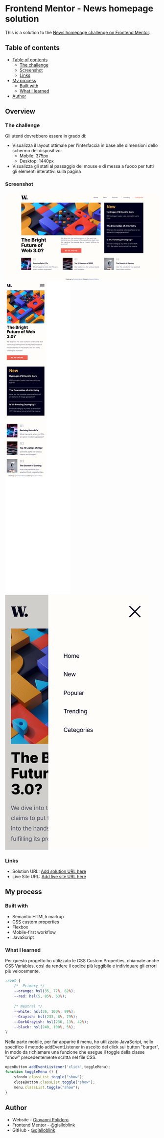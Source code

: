 # Frontend Mentor - News homepage solution

This is a solution to the [News homepage challenge on Frontend Mentor](https://www.frontendmentor.io/challenges/news-homepage-H6SWTa1MFl). 

## Table of contents

- [Table of contents](#overview)
  - [The challenge](#the-challenge)
  - [Screenshot](#screenshot)
  - [Links](#links)
- [My process](#my-process)
  - [Built with](#built-with)
  - [What I learned](#what-i-learned)
- [Author](#author)

## Overview

### The challenge

Gli utenti dovrebbero essere in grado di:

- Visualizza il layout ottimale per l'interfaccia in base alle dimensioni dello schermo del dispositivo:
  - Mobile: 375px
  - Desktop: 1440px
- Visualizza gli stati al passaggio del mouse e di messa a fuoco per tutti gli elementi interattivi sulla pagina

### Screenshot

![Desktop 1440px](screenshot/Screenshot_Desktop%201440px.png)
![Mobile 375px](screenshot/Screenshot_Mobile%20375px.png)
![Mobile 375px open menu](screenshot/Screenshot_Mobile%20375px%20openMenu.png)

### Links

- Solution URL: [Add solution URL here](https://my-solution-url.com)
- Live Site URL: [Add live site URL here](https://my-live-site-url.com)

## My process

### Built with

- Semantic HTML5 markup
- CSS custom properties
- Flexbox
- Mobile-first workflow
- JavaScript


### What I learned

Per questo progetto ho utilizzato le CSS Custom Properties, chiamate anche CSS Variables, così da rendere il codice più leggibile e individuare gli errori più velocemente.

```css
:root {
    /*  Primary */
    --orange: hsl(35, 77%, 62%);
    --red: hsl(5, 85%, 63%);

    /* Neutral */
    --white: hsl(36, 100%, 99%);
    --Grayish: hsl(233, 8%, 79%);
    --DarkGrayish: hsl(236, 13%, 42%);
    --black: hsl(240, 100%, 5%);
}
```
Nella parte mobile, per far apparire il menu, ho utilizzato JavaScript, nello specifico il metodo addEventListener in ascolto del click sul button "burger", in modo da richiamare una funzione che esegue il toggle della classe "show" precedentemente scritta nel file CSS.

```js
openButton.addEventListener('click',toggleMenu);
function toggleMenu () {
    sfondo.classList.toggle("show");
    closeButton.classList.toggle("show");
    menu.classList.toggle("show");
}
```

## Author

- Website - [Giovanni Polidoro](https://www.giovannipolidoro.eu)
- Frontend Mentor - [@gialloblink](https://www.frontendmentor.io/profile/gialloblink)
- GitHub - [@gialloblink](https://github.com/gialloblink)